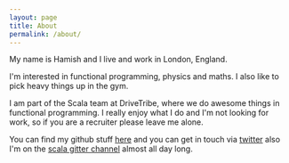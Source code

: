 ```yaml
---
layout: page
title: About
permalink: /about/
---
```


My name is Hamish and I live and work in London, England.

I'm interested in functional programming, physics and maths. I also like to pick heavy things up in the gym.

I am part of the Scala team at DriveTribe, where we do awesome things in functional programming. I really enjoy what I do and I'm not looking for work, so if you are a recruiter please leave me alone.

You can find my github stuff [here](https://github.com/hamishdickson) and you can get in touch via [twitter](https://twitter.com/_mishy) also I'm on the [scala gitter channel](https://gitter.im/scala/scala) almost all day long.
